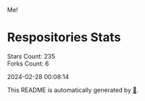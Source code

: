 Me!

# Respositories Stats
Stars Count: 235  
Forks Count: 6

2024-02-28 00:08:14  

This README is automatically generated by [🐰](https://github.com/rnitta/rnitta).
